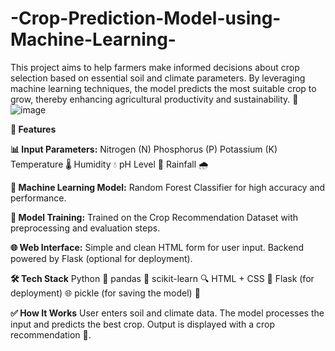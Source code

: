 # -Crop-Prediction-Model-using-Machine-Learning-
This project aims to help farmers make informed decisions about crop selection based on essential soil and climate parameters. By leveraging machine learning techniques, the model predicts the most suitable crop to grow, thereby enhancing agricultural productivity and sustainability. 🌱
![image](https://github.com/user-attachments/assets/ec6d5b60-04fd-4473-bd21-33a34f3bd913)


**🚀 Features**

**📊 Input Parameters:**
Nitrogen (N)
Phosphorus (P)
Potassium (K)
Temperature 🌡️
Humidity 💧
pH Level 🧪
Rainfall 🌧️

**🧠 Machine Learning Model:**
Random Forest Classifier for high accuracy and performance.

**💾 Model Training:**
Trained on the Crop Recommendation Dataset with preprocessing and evaluation steps.

**🌐 Web Interface:**
Simple and clean HTML form for user input.
Backend powered by Flask (optional for deployment).

**🛠️ Tech Stack**
Python 🐍
pandas 🐼
scikit-learn 🔍
HTML + CSS 🎨
Flask (for deployment) 🌐
pickle (for saving the model) 🧠

**✅ How It Works**
User enters soil and climate data.
The model processes the input and predicts the best crop.
Output is displayed with a crop recommendation 🌾.

